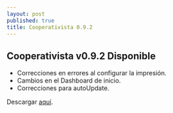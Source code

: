 ```yaml
---
layout: post
published: true
title: Cooperativista 0.9.2
---
```

## Cooperativista v0.9.2 Disponible

- Correcciones en errores al configurar la impresión.
- Cambios en el Dashboard de inicio.
- Correcciones para autoUpdate.

Descargar [aquí](https://github.com/Pax17/cooperativista/releases/tag/v0.9.2).


